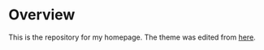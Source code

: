 # Overview

This is the repository for my homepage. The theme was edited from [here](https://github.com/yangl1996/academimal).
